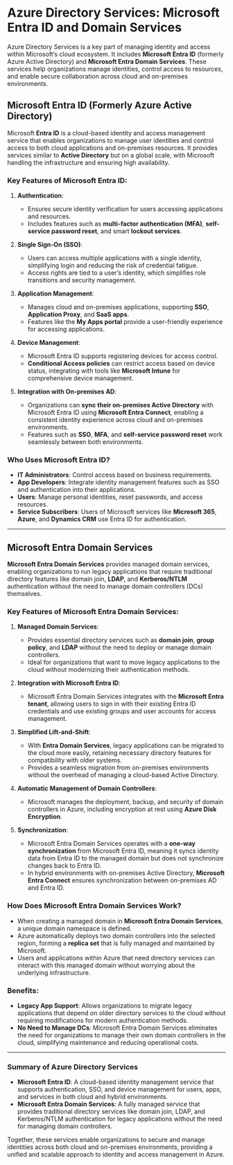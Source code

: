 # Azure Directory Services: Microsoft Entra ID and Domain Services

Azure Directory Services is a key part of managing identity and access within Microsoft’s cloud ecosystem. It includes **Microsoft Entra ID** (formerly Azure Active Directory) and **Microsoft Entra Domain Services**. These services help organizations manage identities, control access to resources, and enable secure collaboration across cloud and on-premises environments.

## **Microsoft Entra ID (Formerly Azure Active Directory)**

Microsoft **Entra ID** is a cloud-based identity and access management service that enables organizations to manage user identities and control access to both cloud applications and on-premises resources. It provides services similar to **Active Directory** but on a global scale, with Microsoft handling the infrastructure and ensuring high availability.

### **Key Features of Microsoft Entra ID:**

1. **Authentication**:
   - Ensures secure identity verification for users accessing applications and resources.
   - Includes features such as **multi-factor authentication (MFA)**, **self-service password reset**, and smart **lockout services**.

2. **Single Sign-On (SSO)**:
   - Users can access multiple applications with a single identity, simplifying login and reducing the risk of credential fatigue.
   - Access rights are tied to a user’s identity, which simplifies role transitions and security management.

3. **Application Management**:
   - Manages cloud and on-premises applications, supporting **SSO**, **Application Proxy**, and **SaaS apps**.
   - Features like the **My Apps portal** provide a user-friendly experience for accessing applications.

4. **Device Management**:
   - Microsoft Entra ID supports registering devices for access control.
   - **Conditional Access policies** can restrict access based on device status, integrating with tools like **Microsoft Intune** for comprehensive device management.

5. **Integration with On-premises AD**:
   - Organizations can **sync their on-premises Active Directory** with Microsoft Entra ID using **Microsoft Entra Connect**, enabling a consistent identity experience across cloud and on-premises environments.
   - Features such as **SSO**, **MFA**, and **self-service password reset** work seamlessly between both environments.

### **Who Uses Microsoft Entra ID?**
- **IT Administrators**: Control access based on business requirements.
- **App Developers**: Integrate identity management features such as SSO and authentication into their applications.
- **Users**: Manage personal identities, reset passwords, and access resources.
- **Service Subscribers**: Users of Microsoft services like **Microsoft 365**, **Azure**, and **Dynamics CRM** use Entra ID for authentication.

---

## **Microsoft Entra Domain Services**

**Microsoft Entra Domain Services** provides managed domain services, enabling organizations to run legacy applications that require traditional directory features like domain join, **LDAP**, and **Kerberos/NTLM** authentication without the need to manage domain controllers (DCs) themselves.

### **Key Features of Microsoft Entra Domain Services:**
1. **Managed Domain Services**:
   - Provides essential directory services such as **domain join**, **group policy**, and **LDAP** without the need to deploy or manage domain controllers.
   - Ideal for organizations that want to move legacy applications to the cloud without modernizing their authentication methods.

2. **Integration with Microsoft Entra ID**:
   - Microsoft Entra Domain Services integrates with the **Microsoft Entra tenant**, allowing users to sign in with their existing Entra ID credentials and use existing groups and user accounts for access management.

3. **Simplified Lift-and-Shift**:
   - With **Entra Domain Services**, legacy applications can be migrated to the cloud more easily, retaining necessary directory features for compatibility with older systems.
   - Provides a seamless migration from on-premises environments without the overhead of managing a cloud-based Active Directory.

4. **Automatic Management of Domain Controllers**:
   - Microsoft manages the deployment, backup, and security of domain controllers in Azure, including encryption at rest using **Azure Disk Encryption**.

5. **Synchronization**:
   - Microsoft Entra Domain Services operates with a **one-way synchronization** from Microsoft Entra ID, meaning it syncs identity data from Entra ID to the managed domain but does not synchronize changes back to Entra ID.
   - In hybrid environments with on-premises Active Directory, **Microsoft Entra Connect** ensures synchronization between on-premises AD and Entra ID.

### **How Does Microsoft Entra Domain Services Work?**
- When creating a managed domain in **Microsoft Entra Domain Services**, a unique domain namespace is defined.
- Azure automatically deploys two domain controllers into the selected region, forming a **replica set** that is fully managed and maintained by Microsoft.
- Users and applications within Azure that need directory services can interact with this managed domain without worrying about the underlying infrastructure.

### **Benefits**:
- **Legacy App Support**: Allows organizations to migrate legacy applications that depend on older directory services to the cloud without requiring modifications for modern authentication methods.
- **No Need to Manage DCs**: Microsoft Entra Domain Services eliminates the need for organizations to manage their own domain controllers in the cloud, simplifying maintenance and reducing operational costs.

---

### **Summary of Azure Directory Services**

- **Microsoft Entra ID**: A cloud-based identity management service that supports authentication, SSO, and device management for users, apps, and services in both cloud and hybrid environments.
- **Microsoft Entra Domain Services**: A fully managed service that provides traditional directory services like domain join, LDAP, and Kerberos/NTLM authentication for legacy applications without the need for managing domain controllers.

Together, these services enable organizations to secure and manage identities across both cloud and on-premises environments, providing a unified and scalable approach to identity and access management in Azure.
